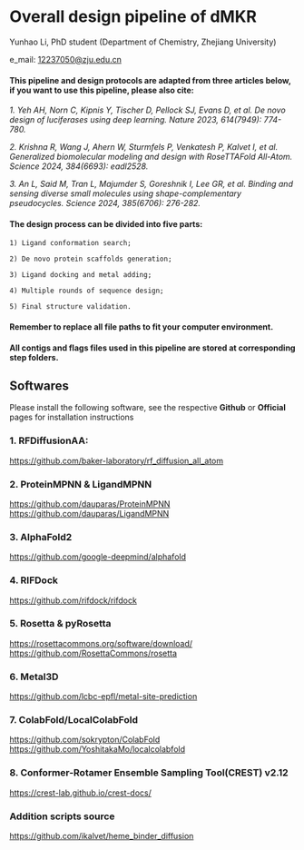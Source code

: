 # Overall design pipeline of dMKR
Yunhao Li, PhD student (Department of Chemistry, Zhejiang University)<br>

e_mail: 12237050@zju.edu.cn

#### This pipeline and design protocols are adapted from three articles below, if you want to use this pipeline, please also cite:
*1. Yeh AH, Norn C, Kipnis Y, Tischer D, Pellock SJ, Evans D, et al. De novo design of luciferases using deep learning. Nature 2023, 614(7949): 774-780.*

*2. Krishna R, Wang J, Ahern W, Sturmfels P, Venkatesh P, Kalvet I, et al. Generalized biomolecular modeling and design with RoseTTAFold All-Atom. Science 2024, 384(6693): eadl2528.*

*3. An L, Said M, Tran L, Majumder S, Goreshnik I, Lee GR, et al. Binding and sensing diverse small molecules using shape-complementary pseudocycles. Science 2024, 385(6706): 276-282.*

#### The design process can be divided into five parts:
    1) Ligand conformation search;

    2) De novo protein scaffolds generation;

    3) Ligand docking and metal adding;

    4) Multiple rounds of sequence design;
    
    5) Final structure validation.

#### Remember to replace all file paths to fit your computer environment.
#### All contigs and flags files used in this pipeline are stored at corresponding step folders.

## Softwares
Please install the following software, see the respective **Github** or **Official** pages for installation instructions

### 1. RFDiffusionAA: 
https://github.com/baker-laboratory/rf_diffusion_all_atom

### 2. ProteinMPNN & LigandMPNN
https://github.com/dauparas/ProteinMPNN<br>
https://github.com/dauparas/LigandMPNN

### 3. AlphaFold2
https://github.com/google-deepmind/alphafold

### 4. RIFDock
https://github.com/rifdock/rifdock

### 5. Rosetta & pyRosetta
https://rosettacommons.org/software/download/<br>
https://github.com/RosettaCommons/rosetta

### 6. Metal3D
https://github.com/lcbc-epfl/metal-site-prediction

### 7. ColabFold/LocalColabFold
https://github.com/sokrypton/ColabFold<br>
https://github.com/YoshitakaMo/localcolabfold

### 8. Conformer-Rotamer Ensemble Sampling Tool(CREST) v2.12
https://crest-lab.github.io/crest-docs/

### Addition scripts source
https://github.com/ikalvet/heme_binder_diffusion
